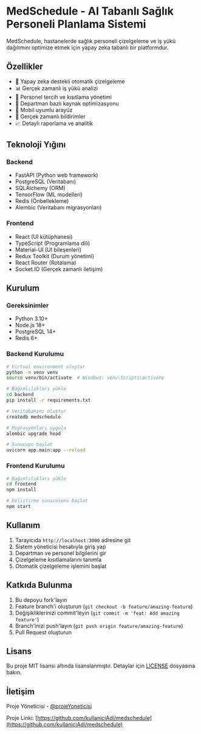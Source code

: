 # MedSchedule - AI Tabanlı Sağlık Personeli Planlama Sistemi

MedSchedule, hastanelerde sağlık personeli çizelgeleme ve iş yükü dağılımını optimize etmek için yapay zeka tabanlı bir platformdur.

## Özellikler

- 🤖 Yapay zeka destekli otomatik çizelgeleme
- 📊 Gerçek zamanlı iş yükü analizi
- 👥 Personel tercih ve kısıtlama yönetimi
- 🏥 Departman bazlı kaynak optimizasyonu
- 📱 Mobil uyumlu arayüz
- 🔔 Gerçek zamanlı bildirimler
- 📈 Detaylı raporlama ve analitik

## Teknoloji Yığını

### Backend
- FastAPI (Python web framework)
- PostgreSQL (Veritabanı)
- SQLAlchemy (ORM)
- TensorFlow (ML modelleri)
- Redis (Önbellekleme)
- Alembic (Veritabanı migrasyonları)

### Frontend
- React (UI kütüphanesi)
- TypeScript (Programlama dili)
- Material-UI (UI bileşenleri)
- Redux Toolkit (Durum yönetimi)
- React Router (Rotalama)
- Socket.IO (Gerçek zamanlı iletişim)

## Kurulum

### Gereksinimler
- Python 3.10+
- Node.js 18+
- PostgreSQL 14+
- Redis 6+

### Backend Kurulumu

```bash
# Virtual environment oluştur
python -m venv venv
source venv/bin/activate  # Windows: venv\Scripts\activate

# Bağımlılıkları yükle
cd backend
pip install -r requirements.txt

# Veritabanını oluştur
createdb medschedule

# Migrasyonları uygula
alembic upgrade head

# Sunucuyu başlat
uvicorn app.main:app --reload
```

### Frontend Kurulumu

```bash
# Bağımlılıkları yükle
cd frontend
npm install

# Geliştirme sunucusunu başlat
npm start
```

## Kullanım

1. Tarayıcıda `http://localhost:3000` adresine git
2. Sistem yöneticisi hesabıyla giriş yap
3. Departman ve personel bilgilerini gir
4. Çizelgeleme kısıtlamalarını tanımla
5. Otomatik çizelgeleme işlemini başlat

## Katkıda Bulunma

1. Bu depoyu fork'layın
2. Feature branch'i oluşturun (`git checkout -b feature/amazing-feature`)
3. Değişikliklerinizi commit'leyin (`git commit -m 'feat: Add amazing feature'`)
4. Branch'inizi push'layın (`git push origin feature/amazing-feature`)
5. Pull Request oluşturun

## Lisans

Bu proje MIT lisansı altında lisanslanmıştır. Detaylar için [LICENSE](LICENSE) dosyasına bakın.

## İletişim

Proje Yöneticisi - [@projeYoneticisi](https://twitter.com/projeYoneticisi)

Proje Linki: [https://github.com/kullaniciAdi/medschedule](https://github.com/kullaniciAdi/medschedule) 
